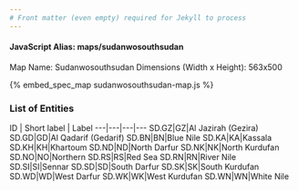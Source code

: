 ```yaml
---
# Front matter (even empty) required for Jekyll to process
---
```


#### JavaScript Alias: maps/sudanwosouthsudan

Map Name: Sudanwosouthsudan
Dimensions (Width x Height): 563x500



{% embed_spec_map sudanwosouthsudan-map.js %}

### List of Entities

ID | Short label | Label
---|---|---|---
SD.GZ|GZ|Al Jazirah (Gezira)
SD.GD|GD|Al Qadarif (Gedarif)
SD.BN|BN|Blue Nile
SD.KA|KA|Kassala
SD.KH|KH|Khartoum
SD.ND|ND|North Darfur
SD.NK|NK|North Kurdufan
SD.NO|NO|Northern
SD.RS|RS|Red Sea
SD.RN|RN|River Nile
SD.SI|SI|Sennar
SD.SD|SD|South Darfur
SD.SK|SK|South Kurdufan
SD.WD|WD|West Darfur
SD.WK|WK|West Kurdufan
SD.WN|WN|White Nile

